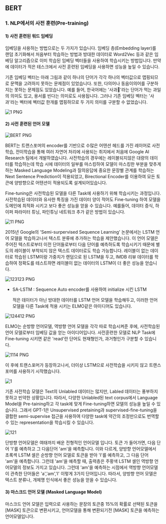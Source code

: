 ## BERT

### 1. NLP에서의 사전 훈련(Pre-training)

#### 1) 사전 훈련된 워드 임베딩

  임베딩을 사용하는 방법으로는 두 가지가 있습니다. 임베딩 층(Embedding layer)를 랜덤 초기화해서 처음부터 학습하는 방법과 방대한 데이터로 Word2Vec 등과 같은 임베딩 알고리즘으로 이미 학습된 임베딩 벡터들을 사용하여 학습시키는 방법입니다. 만약에 데이터가 적은 테스크에서 사전 훈련된 임베딩을 사용하면 성능을 높일 수 있습니다. 

기존 임베딩 벡터는 아래 그림과 같이 하나의 단어가 각각 하나의 벡터값으로 맵핑되므로 문맥을 고려하지 못하는 문제점이 있었습니다. 또한, 다의어나 동음이의어를 구분하지는 못하는 문제점도 있었습니다. 예를 들어, 한국어에는 '사과🍎'라는 단어가 먹는 과일의 의미도 있고, 용서를 빈다는 의미로도 사용됩니다. 그러나 기존 임베딩 벡터는 '사과'라는 벡터에 벡터값 한개를 맵핑하므로 두 가지 의미를 구분할 수 없었습니다.

![1 PNG](https://user-images.githubusercontent.com/87213815/132116831-02f11b33-3bdd-45bf-b4fa-84fe3478cb53.png)

#### 2) 사전 훈련된 언어 모델

![BERT PNG](https://user-images.githubusercontent.com/87213815/132334280-eb8577ef-d97e-4825-90c3-2132e95f0891.png)

  BERT는 트랜스포머의 encoder를 기반으로 수많은 어텐션 헤드를 가진 레이어로 사전학습, 전이학습을 통해 여러 자연어 처리에 사용되는 취지에서 처음에 Google AI Research 팀에서 개발하였습니다. 사전학습의 경우에는 레이블되지않은 대량의 데이터를 학습하는데 학습 시에 데이터의 일부를 마스킹하여 모델이 마스킹한 부분을 맞추게하는 Masked Language Modeling과 질의응답에 중요한 문장별 관계를 학습하는 Next Sentence Prediction이 적용되었고, Birectional Encoder를 이용하여 모든 토큰에 양방향으로 어텐션이 적용되도록 설계되어있습니다. 

Fine-tuning은 사전학습된 모델을 다른 Task에 사용하기 위해 학습시키는 과정입니다. 사전학습된 데이터와 유사한 특징을 가진 데이터 양이 적어도  Fine-tuning 하여 모델을 도메인에 최적화 시키고 보다 좋은 성능을 얻을 수 있습니다.  예를들어, 데이터 증식, 하이퍼 파라미터 튜닝, 파인튜닝 네트워크 추가 같은 방법이 있습니다. 

![11 PNG](https://user-images.githubusercontent.com/87213815/132334384-c0a55c95-1185-4c01-b6a0-02e4fb6a9845.png)

  2015년 Google의 'Semi-surpervised Sequence Learning' 논문에서는 LSTM 언어 모델을 학습하고나서 텍스트 분류에 추가하는 학습을 제안했습니다. 이 언어 모델은 주어진 텍스트로부터 이전 단어들로부터 다음 단어를 예측하도록 학습시키기 때문에 별도의 레이블이 부착되지 않은 텍스트 데이터로도 학습 가능합니다. 레이블이 없는 데이터로 학습된 LSTM이랑 가중치가 랜덤으로 된 LSTM을 두고, IMDB 리뷰 데이터를 학습하여 정확도를 테스트하면 레이블이 없는 데이터의 LSTM이 더 좋은 성능을 얻습니다.
  
![123123 PNG](https://user-images.githubusercontent.com/87213815/132334478-2470c920-14d4-41d8-9f89-e5e34a8716b4.png)

* SA-LSTM : Sequence Auto encoder를 사용하여 initialize 시킨 LSTM

  적은 데이터가 아닌 방대한 데이터를 LSTM 언어 모델을 학습해두고, 이러한 언어모델을 다른 Task에 적용 시키는 ELMO같은 아이디어도 있습니다.
  
![124412 PNG](https://user-images.githubusercontent.com/87213815/132334615-87e37ac3-038e-4ae2-91da-3895ab07f6a4.png)

  ELMO는 순방향 언어모델, 역방향 언어 모델을 각각 따로 학습시켜준 후에, 사전학습된 언어 모델로부터 임베딩 값을 얻는 아이디어입니다. 사전훈련한 모델로 NLP Task에 Fine-tuning 시키면 같은 'read'란 단어도 현재형인가, 과거형인가 구분할 수 있습니다.

![1114 PNG](https://user-images.githubusercontent.com/87213815/132334672-3321abf1-61cb-448f-8394-27cf5edc543c.png)

  이 후에 트랜스포머가 등장하고나서, 더이상 LSTM으로 사전학습을 시키지 않고 트랜스포머를 사용하기 시작했습니다.
  
![1](https://user-images.githubusercontent.com/87213815/132334719-051bc561-563f-467d-b8b8-855290bf1215.png)

  기존 사전학습 모델은 Text의 Unlabled 데이터는 많지만, Labled 데이터는 풍부하지 못하고 빈약한 상황입니다. 따라서, 다양한 Unlabled된 text corpus에서 Language Model을 Pre-taining하고 각 task에 맞게 Fine-tuning하면 모델의 성능을 높일 수 있습니다.  그래서 GPT-1은 Unsupervised pretaining과 supervised-fine-tuning을 결합한 semi-supervise 접근을 사용하여 다양한 task에 약간의 조정만으로도 번역할 수 있는 representation을 학습시킬 수 있습니다.
  
  
  
![121](https://user-images.githubusercontent.com/87213815/132334754-3e8c11d7-8cea-4d1c-98b8-2ba83c34cb2f.png)

  단방향 언어모델은 여태까지 배운 전형적인 언어모델 입니다. 토큰 <SOS>가 들어가면, 다음 단어 'I'를 예측하고 그 다음단어 'am'을 예측합니다. 이와 다르게, 양방향 언어모델에서 초록섹 LSTM 셀은 순방향 언어 모델로 <sos> 토큰을 받아 'I'를 예측하고, 그 다음 단어 'am'을 예측합니다. 그런데 'am'을 예측할 때, 출력층은 주황색 LSTM 셀인 역방향 언어모델의 정보도 가지고 있습니다. 그런데 'am'을 예측하는 시점에서 역방향 언어모델이 관측한 단어들은 'a','am','I' 이렇게 3가지 단어입니다. 따라서, 양방향 언어 모델은 텍스트 분류나, 개체명 인식에서 좋은 성능을 얻을 수 있습니다. 
  
#### 3) 마스크드 언어 모델 (Masked Language Model)
  
  마스크드 언어 모델은 입력으로 사용하는 문장의 토큰중 15%의 확률로 선택된 토큰을 [MASK] 토큰으로 변환시키고, 언어모델을 통해 변환되기전 [MASK] 토큰을 예측하는 언어모델입니다. 
